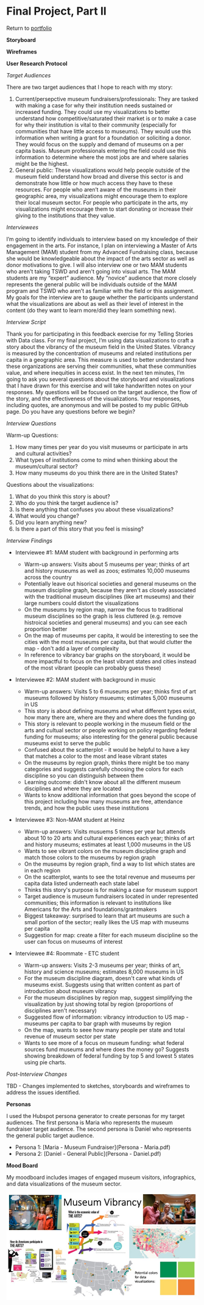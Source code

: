 # Final Project, Part II

Return to [portfolio](https://ahowe12.github.io/Alena-Howe-s-Portfolio/)

**Storyboard**



**Wireframes**



**User Research Protocol**

*Target Audiences* 

There are two target audiences that I hope to reach with my story:
1.	Current/persepctive museum fundraisers/professionals: They are tasked with making a case for why their institution needs sustained or increased funding. They could use my visualizations to better understand how competitive/saturated their market is or to make a case for why their institution is vital to their community (especially for communities that have little access to museums). They would use this information when writing a grant for a foundation or soliciting a donor. They would focus on the supply and demand of museums on a per capita basis. Museum professionals entering the field could use this information to determine where the most jobs are and where salaries might be the highest. 
2.	General public: These visualizations would help people outside of the museum field understand how broad and diverse this sector is and demonstrate how little or how much access they have to these resources. For people who aren’t aware of the museums in their geographic area, my visualizations might encourage them to explore their local museum sector. For people who participate in the arts, my visualizations might encourage them to start donating or increase their giving to the institutions that they value. 

*Interviewees*

I’m going to identify individuals to interview based on my knowledge of their engagement in the arts. For instance, I plan on interviewing a Master of Arts Management (MAM) student from my Advanced Fundraising class, because she would be knowledgeable about the impact of the arts sector as well as donor motivations to give. I will also interview one or two MAM students who aren't taking TSWD and aren't going into visual arts. The MAM students are my “expert” audience. My “novice” audience that more closely represents the general public will be individuals outside of the MAM program and TSWD who aren’t as familiar with the field or this assignment. My goals for the interview are to gauge whether the participants understand what the visualizations are about as well as their level of interest in the content (do they want to learn more/did they learn something new). 

*Interview Script*

Thank you for participating in this feedback exercise for my Telling Stories with Data class. For my final project, I’m using data visualizations to craft a story about the vibrancy of the museum field in the United States. Vibrancy is measured by the concentration of museums and related institutions per capita in a geographic area. This measure is used to better understand how these organizations are serving their communities, what these communities value, and where inequities in access exist. In the next ten minutes, I’m going to ask you several questions about the storyboard and visualizations that I have drawn for this exercise and will take handwritten notes on your responses. My questions will be focused on the target audience, the flow of the story, and the effectiveness of the visualizations. Your responses, including quotes, are anonymous and will be posted to my public GitHub page. Do you have any questions before we begin? 

*Interview Questions*

Warm-up Questions: 
1.	How many times per year do you visit museums or participate in arts and cultural activities?
2.	What types of institutions come to mind when thinking about the museum/cultural sector? 
3.	How many museums do you think there are in the United States?  

Questions about the visualizations:
1.	What do you think this story is about?
2.	Who do you think the target audience is?
3.	Is there anything that confuses you about these visualizations?
4.	What would you change?
5.	Did you learn anything new?
6.	Is there a part of this story that you feel is missing? 

*Interview Findings*

- Interviewee #1: MAM student with background in performing arts
  - Warm-up answers: Visits about 5 museums per year; thinks of art and history museums as well as zoos; estimates 10,000 museums across the country
  - Potentially leave out hisorical societies and general museums on the museum discipline graph, because they aren't as closely associated with the traditional museum disciplines (like art museums) and their large numbers could distort the visualizations 
  - On the museums by region map, narrow the focus to traditional museum disciplines so the graph is less cluttered (e.g. remove histroical societies and general museums) and you can see each proportion better
  - On the map of museums per capita, it would be interesting to see the cities with the most museums per capita, but that would clutter the map - don't add a layer of complexity 
  - In reference to vibrancy bar graphs on the storyboard, it would be more impactful to focus on the least vibrant states and cities instead of the most vibrant (people can probably guess these)
  
- Interviewee #2: MAM student with background in music
  - Warm-up answers: Visits 5 to 6 museums per year; thinks first of art museums followed by history msueums; estimates 5,000 museums in US
  - This story is about defining museums and what different types exist, how many there are, where are they and where does the funding go
  - This story is relevant to people working in the museum field or the arts and cultual sector or people working on policy regarding federal funding for museums; also interesting for the general public because museums exist to serve the public
  - Confused about the scatterplot - it would be helpful to have a key that matches a color to the most and lease vibrant states
  - On the museums by region graph, thinks there might be too many categories and suggests carefully choosing the colors for each discipline so you can distinguish between them
  - Learning outcome: didn't know about all the different museum disciplines and where they are located
  - Wants to know additional information that goes beyond the scope of this project including how many museums are free, attendance trends, and how the public uses these institutions 
  
- Interviewee #3: Non-MAM student at Heinz
  - Warm-up answers: Visits musuems 5 times per year but attends about 10 to 20 arts and cultural experiences each year; thinks of art and history museums; estimates at least 1,000 museums in the US
  - Wants to see vibrant colors on the museum discipline graph and match those colors to the museums by region graph
  - On the museums by region graph, find a way to list which states are in each region
  - On the scatterplot, wants to see the total revenue and museums per capita data listed underneath each state label
  - Thinks this story's purpose is for making a case for museum support
  - Target audience is museum fundraisers located in under represented communities; this information is relevant to institutions like Americans for the Arts and foundations/grantmakers
  - Biggest takeaway: surprised to learn that art museums are such a small portion of the sector; really likes the US map with museums per capita
  - Suggestion for map: create a filter for each museum discipline so the user can focus on museums of interest

- Interviewee #4: Roommate - ETC student
  - Warm-up answers: Visits 2-3 museums per year; thinks of art, history and science museums; estimates 8,000 museums in US
  - For the museum discipline diagram, doesn't care what kinds of museums exist. Suggests using that written content as part of introduction about museum vibrancy
  - For the museum disciplines by region map, suggest simplifying the visualization by just showing total by region (proportions of disciplines aren't necessary)
  - Suggested flow of information: vibrancy introduction to US map - museums per capita to bar graph with museums by region
  - On the map, wants to seee how many people per state and total revenue of museum sector per state
  - Wants to see more of a focus on museum funding: what federal sources fund museums and where does the money go? Suggests showing breakdown of federal funding by top 5 and lowest 5 states using pie charts. 

*Post-Interview Changes*

TBD - Changes implemented to sketches, storyboards and wireframes to address the issues identified.

**Personas**

I used the Hubspot persona generator to create personas for my target audiences. The first persona is Maria who represents the museum fundraiser target audience. The second persona is Daniel who represents the general public target audience. 

- Persona 1: [Maria - Museum Fundraiser](Persona - Maria.pdf)
- Persona 2: [Daniel - General Public](Persona - Daniel.pdf)

**Mood Board**

My moodboard includes images of engaged museum visitors, infographics, and data visualizations of the museum sector. 

![Moodboard](/Moodboard.jpeg)

